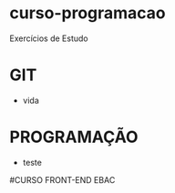 # curso-programacao
Exercícios de Estudo
# GIT
- vida

# PROGRAMAÇÃO
- teste



#CURSO FRONT-END EBAC
